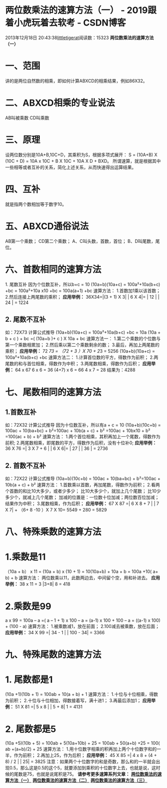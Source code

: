 # 两位数乘法的速算方法（一） - 2019跟着小虎玩着去软考 - CSDN博客
2013年12月18日 20:43:38[littletigerat](https://me.csdn.net/littletigerat)阅读数：15323
**两位数乘法的速算方法（一）**
# 一、范围
讲的是两位自然数的相乘，即如何计算ABXCD的相乘结果，例如86X32。
# 二、ABXCD相乘的专业说法
AB叫被乘数
CD叫乘数
# 三、原理
设两位数分别是10A+B,10C+D，其乘积为S，根据多项式展开：
S = (10A+B) X (10C + D) = 10A x 10C + B X 10C + 10A X D + BXD。
所谓速算，就是根据其中一些相等或者互补的关系，简化上述关系，从而快速得出运算结果。
# 四、互补
就是指两个数相加等于数字10。
# 五、ABXCD通俗说法
AB第一个乘数；
CD第二个乘数；
A、C叫头数，首数，首位；
B、D叫尾数，尾位。
# 六、首数相同的速算方法
1. 尾数互补
因为个位数互补，所以b+c = 10
(10a+b)(10a+c) = 100a²+10a(b+c) +bc = 100a²+10a x10 +bc 
= 100a(a+1) +bc
速算方法：
1.首数加1乘以该首数；
2.然后连接上两尾数的乘积；
**应用举例：**
36X34=|(3 + 1) X 3| | 6 X 4|= | 12 | | 24 | = 1224
## 2. 尾数不互补
如：72X73
计算公式推导
(10a+b)(10a+c) = 100a²+10a(b+c) +bc = 10a (10a + b + c ) + bc =( (10a+b )+ c ) X 10a + bc
速算方法一：
1.第二个乘数的个位数与第一个乘数相累加；
2.然后乘以第二个乘数剩余的数；
3.最后，再加上两尾数的乘积；
**应用举例：**
72 *73 = （72 + 3 ）X 70 + 2*3 = 5256
(10a+b)(10a+c) = 100a²+10a(b+c) +bc
速算方法二：
1.计算首位数的平方，得数作为前积；
2.两尾数的和与首位相乘，得数作为中积；
3.两尾数相乘，得数作为后积；
**应用举例：**
64 x 67
6 x 6 = 36
(4+7) x 6 = 66
4 x 7 = 28
结果为：4288
# 七、尾数相同的速算方法
## 1.首数互补
如：72X32
计算公式推导
因为十位数互补，所以有a + c = 10
(10a+b)(10c+b) = 100ac + 10(ba+bc) + b²=100ac + 10b(a + c) + b²
=100ac + 10bx10 + b²
=100(ac + b) + b²
速算方法：
1.两个首位相乘，其积再加上一个尾数，得数作为前积;
2.两尾数相乘，即尾数的平方，得数作为后积，没有十位补0;
**应用举例：**
36 X 76 =| 3 X 7 + 6 | | 6 X 6|= | 27 | | 36 | = 2736
## 2. 首数不互补
如：72X22
计算公式推导
(10a+b)(10c+b) = 100ac + 10(ba+bc) + b²=100ac + 10b(a + c) + b²
速算方法：
1.首数乘以首数，再加尾数，得数作为前积；
2.看两个首数的和比10大多少，或者少多少；
比10大多少个，就加上几个尾数；
比10少多少个，就减上几个尾数；
加减的位置是：一位数十位加减；两位数百位加减；
结果作为中积；
3.尾数相乘，作为后积；
**应用举例：**
67 X 87 =| 6 X 8 + 7 | | 7 X 7| + （6+ 8 -10 ）X 7 X 10= 5549 + 280
= 5829
# 八、特殊乘数的速算方法
# 1.乘数是11
（10a + b） x 11 = (10a + b) x (10 + 1) = 10(10a+b) + 10a + b
= 100a +10( a+ b) + b
速算方法：
两位数乘以11，此数两边去，中间留个空，用和补进去。
**应用举例：**
38 x 11 = 3 |3+8| 8 = 418 
# 2.乘数是99
a x 99 = 100a – a =( a – 1 + 1) x 100 – a = (a-1) x 100 + 100 – a
= ((a-1) x 100) + (100 - a)
速算方法：
1.被乘数减1，放在前面；
2.100减去被乘数，放在后面；
**应用举例：**
34 X 99 =| 34 - 1 | | 100 - 34| = 3366
# 九、特殊尾数的速算方法
# 1. 尾数都是1
(10a +1)(10b + 1) = 100ab + 10(a + b) + 1
速算方法：
1.十位与十位相乘，得数为前积；
2.十位与十位相加，得数接着写，满十进1；
3.再最后添加1；
**应用举例：**
51 X 81 =| 5 x 8 | | 5 + 8| 1 = 4131
# 2. 尾数都是5
(10a +5)(10b + 5) = 100ab + 5(10a+10b) + 25 = 100ab + 50(a+b) +25
= 100( ab +(a+b)/2) + 25
速算方法：
1.用十位数字相乘的积再加上两个十位数字和的一半，作为前积；
2.再加上25，作为后积；
**应用举例：**
45 X 85 =| 4 x 8 + (4 + 8) / 2 | | 25| = 3825
注意：如果两个十位数字的和是奇数，那么和的一半就会出现0.5，那么这是0.5的这个5，就要添加到乘积的十位数字上去，也就是说，这时候的尾数是75，也就是说尾积是75。
**请参考更多速算系列文章：**
**[两位数乘法的速算方法（一）](http://blog.csdn.net/littletigerat/article/details/17401891)**
**[两位数乘法的速算方法（二）](http://blog.csdn.net/littletigerat/article/details/17405009)**
**[两位数乘法的速算方法（三）](http://blog.csdn.net/littletigerat/article/details/17426631)**
